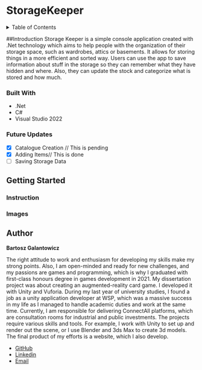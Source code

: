 # StorageKeeper

<!-- TABLE OF CONTENTS -->
<details>
  <summary>Table of Contents</summary>
  <ol>
    <li>
      <a href="#introduction">Introduction</a>
      <ul>
        <li><a href="#built-with">Built With</a></li>
      </ul>
      <ul>
        <li><a href="#future-updates">Future Updates</a></li>
      </ul>
    </li>
    <li>
      <a href="#getting-started">Getting Started</a>
      <ul>
        <li><a href="#instruction">Instruction</a></li>
        <li><a href="#images">Images</a></li>
      </ul>
    </li>
    <li><a href="#author">Author</a></li>
  
  </ol>
</details>

##Introduction
Storage Keeper is a simple console application created with .Net technology which aims to help people with the organization of their storage space, such as wardrobes, attics or basements. It allows for storing things in a more efficient and sorted way. Users can use the app to save information about stuff in the storage so they can remember what they have hidden and where. Also, they can update the stock and categorize what is stored and how much.

### Built With

* .Net
* C#
* Visual Studio 2022

### Future Updates
- [x] Catalogue Creation // This is pending
- [x] Adding Items// This is done
- [ ] Saving Storage Data

## Getting Started

### Instruction

### Images

## Author
**Bartosz Galantowicz**

The right attitude to work and enthusiasm for developing my skills make my strong points. Also, I am open-minded and ready for new challenges, and my passions are games and programming, which is why I graduated with first-class honours degree in games development in 2021. My dissertation project was about creating an augmented-reality card game. I developed it with Unity and Vuforia. During my last year of university studies, I found a job as a unity application developer at WSP, which was a massive success in my life as I managed to handle academic duties and work at the same time. Currently, I am responsible for delivering ConnectAll platforms, which are consultation rooms for industrial and public investments. The projects require various skills and tools. For example, I work with Unity to set up and render out the scene, or I use Blender and 3ds Max to create 3d models. The final product of my efforts is a website, which I also develop.

- [GitHub](https://github.com/Galant96 "Bartosz Galantowicz")
- [Linkedin](https://www.linkedin.com/in/bartosz-galantowicz-890ba6193/)
- [Email](mailto:galantowiczbartosz@gmail.com?subject=Hi% "Hi!")


 
<!-- MARKDOWN LINKS & IMAGES -->
<!-- https://www.markdownguide.org/basic-syntax/#reference-style-links -->
[contributors-shield]: https://img.shields.io/github/contributors/github_username/repo_name.svg?style=for-the-badge
[contributors-url]: https://github.com/github_username/repo_name/graphs/contributors
[forks-shield]: https://img.shields.io/github/forks/github_username/repo_name.svg?style=for-the-badge
[forks-url]: https://github.com/github_username/repo_name/network/members
[stars-shield]: https://img.shields.io/github/stars/github_username/repo_name.svg?style=for-the-badge
[stars-url]: https://github.com/github_username/repo_name/stargazers
[issues-shield]: https://img.shields.io/github/issues/github_username/repo_name.svg?style=for-the-badge
[issues-url]: https://github.com/github_username/repo_name/issues
[license-shield]: https://img.shields.io/github/license/github_username/repo_name.svg?style=for-the-badge
[license-url]: https://github.com/github_username/repo_name/blob/master/LICENSE.txt
[linkedin-shield]: https://img.shields.io/badge/-LinkedIn-black.svg?style=for-the-badge&logo=linkedin&colorB=555
[linkedin-url]: https://linkedin.com/in/linkedin_username
[product-screenshot]: images/screenshot.png
[Next.js]: https://img.shields.io/badge/next.js-000000?style=for-the-badge&logo=nextdotjs&logoColor=white
[Next-url]: https://nextjs.org/
[React.js]: https://img.shields.io/badge/React-20232A?style=for-the-badge&logo=react&logoColor=61DAFB
[React-url]: https://reactjs.org/
[Vue.js]: https://img.shields.io/badge/Vue.js-35495E?style=for-the-badge&logo=vuedotjs&logoColor=4FC08D
[Vue-url]: https://vuejs.org/
[Angular.io]: https://img.shields.io/badge/Angular-DD0031?style=for-the-badge&logo=angular&logoColor=white
[Angular-url]: https://angular.io/
[Svelte.dev]: https://img.shields.io/badge/Svelte-4A4A55?style=for-the-badge&logo=svelte&logoColor=FF3E00
[Svelte-url]: https://svelte.dev/
[Laravel.com]: https://img.shields.io/badge/Laravel-FF2D20?style=for-the-badge&logo=laravel&logoColor=white
[Laravel-url]: https://laravel.com
[Bootstrap.com]: https://img.shields.io/badge/Bootstrap-563D7C?style=for-the-badge&logo=bootstrap&logoColor=white
[Bootstrap-url]: https://getbootstrap.com
[JQuery.com]: https://img.shields.io/badge/jQuery-0769AD?style=for-the-badge&logo=jquery&logoColor=white
[JQuery-url]: https://jquery.com 

